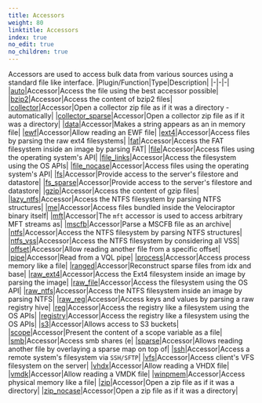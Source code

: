 ```yaml
---
title: Accessors
weight: 80
linktitle: Accessors
index: true
no_edit: true
no_children: true
---
```


Accessors are used to access bulk data from various sources using
a standard file like interface.
|Plugin/Function|<span class='vql_type'>Type</span>|Description|
|-|-|-|
|[auto](auto)|<span class='vql_type'>Accessor</span>|Access the file using the best accessor possible|
|[bzip2](bzip2)|<span class='vql_type'>Accessor</span>|Access the content of bzip2 files|
|[collector](collector)|<span class='vql_type'>Accessor</span>|Open a collector zip file as if it was a directory - automatically|
|[collector_sparse](collector_sparse)|<span class='vql_type'>Accessor</span>|Open a collector zip file as if it was a directory|
|[data](data)|<span class='vql_type'>Accessor</span>|Makes a string appears as an in memory file|
|[ewf](ewf)|<span class='vql_type'>Accessor</span>|Allow reading an EWF file|
|[ext4](ext4)|<span class='vql_type'>Accessor</span>|Access files by parsing the raw ext4 filesystems|
|[fat](fat)|<span class='vql_type'>Accessor</span>|Access the FAT filesystem inside an image by parsing FAT|
|[file](file)|<span class='vql_type'>Accessor</span>|Access files using the operating system's API|
|[file_links](file_links)|<span class='vql_type'>Accessor</span>|Access the filesystem using the OS APIs|
|[file_nocase](file_nocase)|<span class='vql_type'>Accessor</span>|Access files using the operating system's API|
|[fs](fs)|<span class='vql_type'>Accessor</span>|Provide access to the server's filestore and datastore|
|[fs_sparse](fs_sparse)|<span class='vql_type'>Accessor</span>|Provide access to the server's filestore and datastore|
|[gzip](gzip)|<span class='vql_type'>Accessor</span>|Access the content of gzip files|
|[lazy_ntfs](lazy_ntfs)|<span class='vql_type'>Accessor</span>|Access the NTFS filesystem by parsing NTFS structures|
|[me](me)|<span class='vql_type'>Accessor</span>|Access files bundled inside the Velociraptor binary itself|
|[mft](mft)|<span class='vql_type'>Accessor</span>|The `mft` accessor is used to access arbitrary MFT streams as|
|[mscfb](mscfb)|<span class='vql_type'>Accessor</span>|Parse a MSCFB file as an archive|
|[ntfs](ntfs)|<span class='vql_type'>Accessor</span>|Access the NTFS filesystem by parsing NTFS structures|
|[ntfs_vss](ntfs_vss)|<span class='vql_type'>Accessor</span>|Access the NTFS filesystem by considering all VSS|
|[offset](offset)|<span class='vql_type'>Accessor</span>|Allow reading another file from a specific offset|
|[pipe](pipe)|<span class='vql_type'>Accessor</span>|Read from a VQL pipe|
|[process](process)|<span class='vql_type'>Accessor</span>|Access process memory like a file|
|[ranged](ranged)|<span class='vql_type'>Accessor</span>|Reconstruct sparse files from idx and base|
|[raw_ext4](raw_ext4)|<span class='vql_type'>Accessor</span>|Access the Ext4 filesystem inside an image by parsing the image|
|[raw_file](raw_file)|<span class='vql_type'>Accessor</span>|Access the filesystem using the OS API|
|[raw_ntfs](raw_ntfs)|<span class='vql_type'>Accessor</span>|Access the NTFS filesystem inside an image by parsing NTFS|
|[raw_reg](raw_reg)|<span class='vql_type'>Accessor</span>|Access keys and values by parsing a raw registry hive|
|[reg](reg)|<span class='vql_type'>Accessor</span>|Access the registry like a filesystem using the OS APIs|
|[registry](registry)|<span class='vql_type'>Accessor</span>|Access the registry like a filesystem using the OS APIs|
|[s3](s3)|<span class='vql_type'>Accessor</span>|Allows access to S3 buckets|
|[scope](scope)|<span class='vql_type'>Accessor</span>|Present the content of a scope variable as a file|
|[smb](smb)|<span class='vql_type'>Accessor</span>|Access smb shares (e|
|[sparse](sparse)|<span class='vql_type'>Accessor</span>|Allows reading another file by overlaying a sparse map on top of|
|[ssh](ssh)|<span class='vql_type'>Accessor</span>|Access a remote system's filesystem via `SSH/SFTP`|
|[vfs](vfs)|<span class='vql_type'>Accessor</span>|Access client's VFS filesystem on the server|
|[vhdx](vhdx)|<span class='vql_type'>Accessor</span>|Allow reading a VHDX file|
|[vmdk](vmdk)|<span class='vql_type'>Accessor</span>|Allow reading a VMDK file|
|[winpmem](winpmem)|<span class='vql_type'>Accessor</span>|Access physical memory like a file|
|[zip](zip)|<span class='vql_type'>Accessor</span>|Open a zip file as if it was a directory|
|[zip_nocase](zip_nocase)|<span class='vql_type'>Accessor</span>|Open a zip file as if it was a directory|
